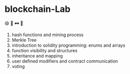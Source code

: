 # blockchain-Lab

😄 🥼 🕶️ 🏫

1. hash functions and mining process
2. Merkle Tree
3. introduction to solidity programming: enums and arrays
4. function visibility and structures
5. inheritance and mapping
6. user defined modifiers and contract communication
7. voting

